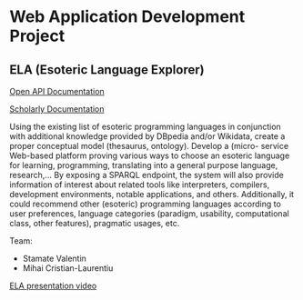 <h1> 
    Web Application Development Project 
</h1>

<h2>
    ELA (Esoteric Language Explorer) 
</h2>


<a href="https://app.swaggerhub.com/apis/valentin.stamate/ela/1.0.0" target="_blank">Open API Documentation</a>


<a href="https://valentin-stamate.github.io/ELA/ScholarlyDoc/index.html" target="_blank">Scholarly Documentation</a>


<p>
    Using the existing list of esoteric programming languages in conjunction with additional knowledge provided by DBpedia and/or Wikidata, create a proper conceptual model (thesaurus, ontology).
    Develop a (micro- service Web-based platform proving various ways to choose an esoteric language for learning, programming, translating into a general purpose language, research,... 
    By exposing a SPARQL endpoint, the system will also provide information of interest about related tools like interpreters, compilers, development environments, notable applications, and others. 
    Additionally, it could recommend other (esoteric) programming languages according to user preferences, language categories (paradigm, usability, computational class, other features), pragmatic usages, etc.
</p>


Team:
    <ul>
        <li>
            Stamate Valentin
        </li>
        <li>
            Mihai Cristian-Laurentiu
        </li>
    </ul>



<a href="https://github.com/valentin-stamate/ELA/assets/79109977/ce6e7c34-e450-4b2b-b567-8e3cb374f2c3">ELA presentation video</a>

